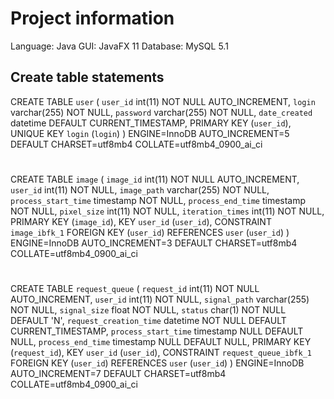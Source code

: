 # Project information

Language: Java
GUI: JavaFX 11
Database: MySQL 5.1

## Create table statements

CREATE TABLE `user` (
  `user_id` int(11) NOT NULL AUTO_INCREMENT,
  `login` varchar(255) NOT NULL,
  `password` varchar(255) NOT NULL,
  `date_created` datetime DEFAULT CURRENT_TIMESTAMP,
  PRIMARY KEY (`user_id`),
  UNIQUE KEY `login` (`login`)
) ENGINE=InnoDB AUTO_INCREMENT=5 DEFAULT CHARSET=utf8mb4 COLLATE=utf8mb4_0900_ai_ci

#

CREATE TABLE `image` (
  `image_id` int(11) NOT NULL AUTO_INCREMENT,
  `user_id` int(11) NOT NULL,
  `image_path` varchar(255) NOT NULL,
  `process_start_time` timestamp NOT NULL,
  `process_end_time` timestamp NOT NULL,
  `pixel_size` int(11) NOT NULL,
  `iteration_times` int(11) NOT NULL,
  PRIMARY KEY (`image_id`),
  KEY `user_id` (`user_id`),
  CONSTRAINT `image_ibfk_1` FOREIGN KEY (`user_id`) REFERENCES `user` (`user_id`)
) ENGINE=InnoDB AUTO_INCREMENT=3 DEFAULT CHARSET=utf8mb4 COLLATE=utf8mb4_0900_ai_ci

#

CREATE TABLE `request_queue` (
  `request_id` int(11) NOT NULL AUTO_INCREMENT,
  `user_id` int(11) NOT NULL,
  `signal_path` varchar(255) NOT NULL,
  `signal_size` float NOT NULL,
  `status` char(1) NOT NULL DEFAULT 'N',
  `request_creation_time` datetime NOT NULL DEFAULT CURRENT_TIMESTAMP,
  `process_start_time` timestamp NULL DEFAULT NULL,
  `process_end_time` timestamp NULL DEFAULT NULL,
  PRIMARY KEY (`request_id`),
  KEY `user_id` (`user_id`),
  CONSTRAINT `request_queue_ibfk_1` FOREIGN KEY (`user_id`) REFERENCES `user` (`user_id`)
) ENGINE=InnoDB AUTO_INCREMENT=7 DEFAULT CHARSET=utf8mb4 COLLATE=utf8mb4_0900_ai_ci
